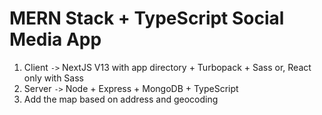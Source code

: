 # MERN Stack + TypeScript Social Media App

1. Client `->` NextJS V13 with app directory + Turbopack + Sass
   or, React only with Sass
2. Server `->` Node + Express + MongoDB + TypeScript
3. Add the map based on address and geocoding
